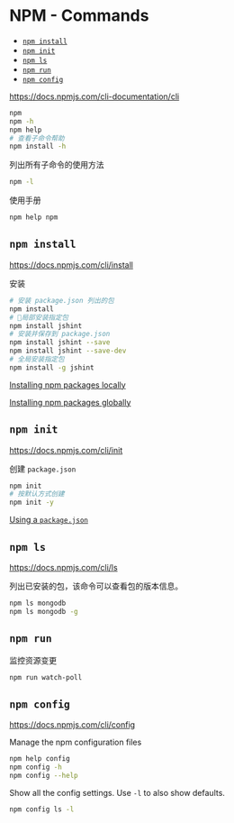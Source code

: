 <!-- omit in toc -->
# NPM - Commands

- [`npm install`](#npm-install)
- [`npm init`](#npm-init)
- [`npm ls`](#npm-ls)
- [`npm run`](#npm-run)
- [`npm config`](#npm-config)

<https://docs.npmjs.com/cli-documentation/cli>

```bash
npm
npm -h
npm help
# 查看子命令帮助
npm install -h
```

列出所有子命令的使用方法

```bash
npm -l
```

使用手册

```bash
npm help npm
```

## `npm install`

<https://docs.npmjs.com/cli/install>

安装

```bash
# 安装 package.json 列出的包
npm install
# 局部安装指定包
npm install jshint
# 安装并保存到 package.json
npm install jshint --save
npm install jshint --save-dev
# 全局安装指定包
npm install -g jshint
```

[Installing npm packages locally](https://docs.npmjs.com/getting-started/installing-npm-packages-locally)

[Installing npm packages globally](https://docs.npmjs.com/getting-started/installing-npm-packages-globally)

## `npm init`

<https://docs.npmjs.com/cli/init>

创建 `package.json`

```bash
npm init
# 按默认方式创建
npm init -y
```

[Using a `package.json`](https://docs.npmjs.com/getting-started/using-a-package.json)

## `npm ls`

<https://docs.npmjs.com/cli/ls>

列出已安装的包，该命令可以查看包的版本信息。

```bash
npm ls mongodb
npm ls mongodb -g
```

## `npm run`

监控资源变更

```bash
npm run watch-poll
```

## `npm config`

<https://docs.npmjs.com/cli/config>

Manage the npm configuration files

```bash
npm help config
npm config -h
npm config --help
```

Show all the config settings. Use `-l` to also show defaults.

```bash
npm config ls -l
```
